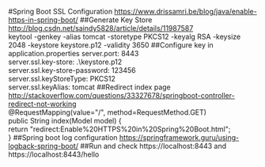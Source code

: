 #Spring Boot SSL Configuration
https://www.drissamri.be/blog/java/enable-https-in-spring-boot/
##Generate Key Store
http://blog.csdn.net/saindy5828/article/details/11987587 <br />
keytool -genkey -alias tomcat -storetype PKCS12 -keyalg RSA -keysize 2048 -keystore keystore.p12 -validity 3650 
##Configure key in application.properties
server.port: 8443 <br /> 
server.ssl.key-store: .\\keystore.p12 <br />
server.ssl.key-store-password: 123456 <br />
server.ssl.keyStoreType: PKCS12 <br />
server.ssl.keyAlias: tomcat
##Redirect index page
http://stackoverflow.com/questions/33327678/springboot-controller-redirect-not-working  <br />
	@RequestMapping(value="/", method=RequestMethod.GET)  <br />
    public String index(Model model) {  <br />
		return "redirect:Enable%20HTTPS%20in%20Spring%20Boot.html";  <br />
	}
##Spring boot log configuration
https://springframework.guru/using-logback-spring-boot/
##Run and check https://localhost:8443 and https://localhost:8443/hello
